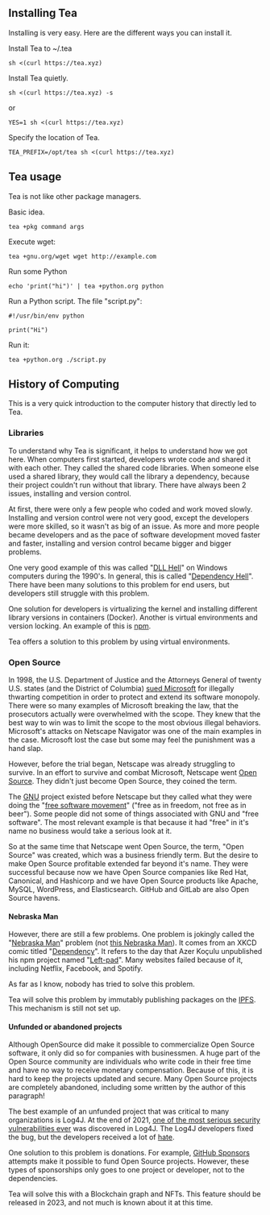 ## Installing Tea

Installing is very easy. Here are the different ways you can install it.

Install Tea to ~/.tea

	sh <(curl https://tea.xyz)

Install Tea quietly.

	sh <(curl https://tea.xyz) -s

or

	YES=1 sh <(curl https://tea.xyz)

Specify the location of Tea.

	TEA_PREFIX=/opt/tea sh <(curl https://tea.xyz)

## Tea usage

Tea is not like other package managers. 

Basic idea.

	tea +pkg command args

Execute wget:

	tea +gnu.org/wget wget http://example.com

Run some Python

	echo 'print("hi")' | tea +python.org python

Run a Python script. The file "script.py":

	#!/usr/bin/env python
	
	print("Hi")

Run it:

	tea +python.org ./script.py


## History of Computing

This is a very quick introduction to the computer history that directly led to Tea.

### Libraries

To understand why Tea is significant, it helps to understand how we got here. When computers first started, developers wrote code and shared it with each other. They called the shared code libraries. When someone else used a shared library, they would call the library a dependency, because their project couldn't run without that library. There have always been 2 issues, installing and version control.

At first, there were only a few people who coded and work moved slowly. Installing and version control were not very good, except the developers were more skilled, so it wasn't as big of an issue. As more and more people became developers and as the pace of software development moved faster and faster, installing and version control became bigger and bigger problems.

One very good example of this was called "[DLL Hell](https://en.wikipedia.org/wiki/DLL_Hell)" on Windows computers during the 1990's. In general, this is called "[Dependency Hell](https://en.wikipedia.org/wiki/Dependency_hell)". There have been many solutions to this problem for end users, but developers still struggle with this problem.

One solution for developers is virtualizing the kernel and installing  different library versions in containers (Docker). Another is virtual environments and version locking. An example of this is [npm](https://en.wikipedia.org/wiki/Npm_(software)).

Tea offers a solution to this problem by using virtual environments.

### Open Source

In 1998, the U.S. Department of Justice and the Attorneys General of twenty U.S. states (and the District of Columbia) [sued Microsoft](https://en.wikipedia.org/wiki/United_States_v._Microsoft_Corp.) for illegally thwarting competition in order to protect and extend its software monopoly. There were so many examples of Microsoft breaking the law, that the prosecutors actually were overwhelmed with the scope. They knew that the best way to win was to limit the scope to the most obvious illegal behaviors. Microsoft's attacks on Netscape Navigator was one of the main examples in the case. Microsoft lost the case but some may feel the punishment was a hand slap.

However, before the trial began, Netscape was already struggling to survive. In an effort to survive and combat Microsoft, Netscape went [Open Source](https://en.wikipedia.org/wiki/Open_source). They didn't just become Open Source, they coined the term.

The [GNU](https://en.wikipedia.org/wiki/GNU) project existed before Netscape but they called what they were doing the "[free software movement](https://en.wikipedia.org/wiki/Free_software_movement)" ("free as in freedom, not free as in beer"). Some people did not some of things associated with GNU and "free software". The most relevant example is that because it had "free" in it's name no business would take a serious look at it.

So at the same time that Netscape went Open Source, the term, "Open Source" was created, which was a business friendly term. But the desire to make Open Source profitable extended far beyond it's name. They were successful because now we have Open Source companies like Red Hat, Canonical, and Hashicorp and we have Open Source products like Apache, MySQL, WordPress, and Elasticsearch. GitHub and GitLab are also Open Source havens.

#### Nebraska Man

However, there are still a few problems. One problem is jokingly called the "[Nebraska Man](https://tea.xyz/nebraska-man/)" problem (not [this Nebraska Man](https://en.wikipedia.org/wiki/Nebraska_Man)). It comes from an XKCD comic titled "[Dependency](https://xkcd.com/2347/)". It refers to the day that Azer Koçulu unpublished his npm project named "[Left-pad](https://medium.com/lessons-from-history/the-man-who-broke-the-internet-by-deleting-11-lines-of-code-15b8f6f6f4c2)". Many websites failed because of it, including Netflix, Facebook, and Spotify.

As far as I know, nobody has tried to solve this problem.

Tea will solve this problem by immutably publishing packages on the [IPFS](https://en.wikipedia.org/wiki/InterPlanetary_File_System). This mechanism is still not set up.

#### Unfunded or abandoned projects

Although OpenSource did make it possible to commercialize Open Source software, it only did so for companies with businessmen. A huge part of the Open Source community are individuals who write code in their free time and have no way to receive monetary compensation. Because of this, it is hard to keep the projects updated and secure. Many Open Source projects are completely abandoned, including some written by the author of this paragraph!

The best example of an unfunded project that was critical to many organizations is Log4J. At the end of 2021, [one of the most serious security vulnerabilities ever](https://en.wikipedia.org/wiki/Log4Shell) was discovered in Log4J. The Log4J developers fixed the bug, but the developers received a lot of [hate](https://www.franzoni.eu/log4j-haters-please/).

One solution to this problem is donations. For example, [GitHub Sponsors](https://github.com/sponsors) attempts make it possible to fund Open Source projects. However, these types of sponsorships only goes to one project or developer, not to the dependencies.

Tea will solve this with a Blockchain graph and NFTs. This feature should be released in 2023, and not much is known about it at this time.